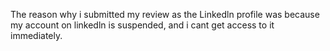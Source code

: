 The reason why i submitted my review as the Linkedln profile was because my account on linkedln is suspended, and i cant get access to it immediately.